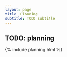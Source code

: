 ```yaml
---
layout: page
title: Planning
subtitle: TODO subtitle
---
```


## TODO: planning

<!-- Include html -->
{% include planning.html %}